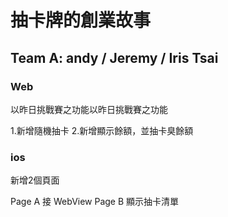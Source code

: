# 抽卡牌的創業故事

## Team A: andy / Jeremy / Iris Tsai 

### Web 
  以昨日挑戰賽之功能以昨日挑戰賽之功能

  1.新增隨機抽卡
  2.新增顯示餘額，並抽卡臭餘額

### ios
  新增2個頁面

  Page A
    接 WebView 
  Page B
    顯示抽卡清單

    

